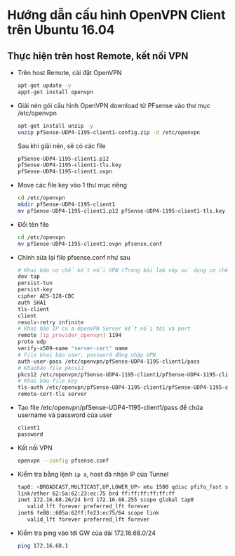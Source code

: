 # Hướng dẫn cấu hình OpenVPN Client trên Ubuntu 16.04

## Thực hiện trên host Remote, kết nối VPN
  - Trên host Remote, cài đặt OpenVPN
    ```sh
    apt-get update -y
    appt-get install openvpn
    ```

  - Giải nén gói cấu hình OpenVPN download từ PFsense vào thư mục /etc/openvpn
  	```sh
  	apt-get install unzip -y
  	unzip pfSense-UDP4-1195-client1-config.zip -d /etc/openvpn
  	```
  	Sau khi giải nén, sẽ có các file
  	```sh
  	pfSense-UDP4-1195-client1.p12 
  	pfSense-UDP4-1195-client1-tls.key 
  	pfSense-UDP4-1195-client1.ovpn
  	```

  - Move các file key vào 1 thư mục riêng
  	```sh
  	cd /etc/openvpn
  	mkdir pfSense-UDP4-1195-client1
  	mv pfSense-UDP4-1195-client1.p12 pfSense-UDP4-1195-client1-tls.key pfSense-UDP4-1195-client1
  	```

  - Đổi tên file
  	```sh
  	cd /etc/openvpn
  	mv pfSense-UDP4-1195-client1.ovpn pfsense.conf
  	```

  - Chỉnh sửa lại file pfsense.conf như sau

  	```sh
  	# Khai báo cơ chế kết nối VPN (Trong bài lab này sử dụng cơ chế tap của OpenVPN nên khai báo `dev tap`, nếu dùng tun thì khai báo `dev tun`)
  	dev tap
	persist-tun
	persist-key
	cipher AES-128-CBC
	auth SHA1
	tls-client
	client
	resolv-retry infinite
	# Khai báo IP của OpenVPN Server kết nối tới và port
	remote [ip_provider_openvpn] 1194
	proto udp
	verify-x509-name "server-cert" name
	# File khai báo user, password đăng nhập VPN
	auth-user-pass /etc/openvpn/pfSense-UDP4-1195-client1/pass
	# Khaibáo file pkcs12
	pkcs12 /etc/openvpn/pfSense-UDP4-1195-client1/pfSense-UDP4-1195-client1.p12
	# Khai báo file key
	tls-auth /etc/openvpn/pfSense-UDP4-1195-client1/pfSense-UDP4-1195-client1-tls.key 1
	remote-cert-tls server
	```	

  - Tạo file /etc/openvpn/pfSense-UDP4-1195-client1/pass để chứa username và password của user
  	```sh
  	client1
	password
  	```

  - Kết nối VPN
  	```sh
  	openvpn --config pfsense.conf
  	```

  - Kiểm tra bằng lệnh `ip a`, host đã nhận IP của Tunnel
  	```sh
  	tap0: <BROADCAST,MULTICAST,UP,LOWER_UP> mtu 1500 qdisc pfifo_fast state UNKNOWN group default qlen 100
    link/ether 62:5a:62:23:ec:75 brd ff:ff:ff:ff:ff:ff
    inet 172.16.68.26/24 brd 172.16.68.255 scope global tap0
       valid_lft forever preferred_lft forever
    inet6 fe80::605a:62ff:fe23:ec75/64 scope link 
       valid_lft forever preferred_lft forever
  	```

  - Kiểm tra ping vào tới GW của dải 172.16.68.0/24
  	```sh
  	ping 172.16.68.1
  	```
